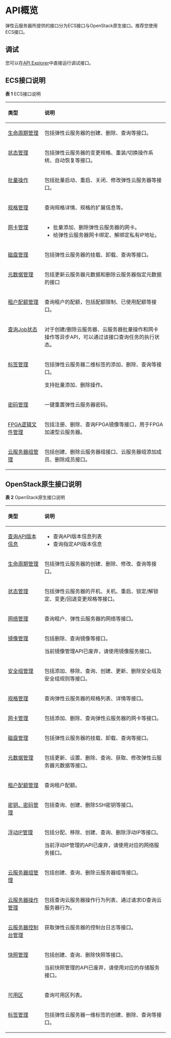 # API概览<a name="ecs_01_0008"></a>

弹性云服务器所提供的接口分为ECS接口与OpenStack原生接口。推荐您使用ECS接口。

## 调试<a name="section926243314015"></a>

您可以在[API Explorer](https://apiexplorer.developer.huaweicloud.com/apiexplorer/doc?product=ECS)中直接运行调试接口。

## ECS接口说明<a name="section13231524145513"></a>

**表 1**  ECS接口说明

<a name="zh-cn_topic_0121588224_table5876102613294"></a>
<table><thead align="left"><tr id="zh-cn_topic_0121588224_row3878122616298"><th class="cellrowborder" valign="top" width="22.85%" id="mcps1.2.3.1.1"><p id="zh-cn_topic_0121588224_p68781126182914"><a name="zh-cn_topic_0121588224_p68781126182914"></a><a name="zh-cn_topic_0121588224_p68781126182914"></a><strong id="zh-cn_topic_0121588224_b125201844173712"><a name="zh-cn_topic_0121588224_b125201844173712"></a><a name="zh-cn_topic_0121588224_b125201844173712"></a>类型</strong></p>
</th>
<th class="cellrowborder" valign="top" width="77.14999999999999%" id="mcps1.2.3.1.2"><p id="zh-cn_topic_0121588224_p158781726112914"><a name="zh-cn_topic_0121588224_p158781726112914"></a><a name="zh-cn_topic_0121588224_p158781726112914"></a><strong id="zh-cn_topic_0121588224_b15203449370"><a name="zh-cn_topic_0121588224_b15203449370"></a><a name="zh-cn_topic_0121588224_b15203449370"></a>说明</strong></p>
</th>
</tr>
</thead>
<tbody><tr id="zh-cn_topic_0121588224_row148781026122919"><td class="cellrowborder" valign="top" width="22.85%" headers="mcps1.2.3.1.1 "><p id="p73459108266"><a name="p73459108266"></a><a name="p73459108266"></a><a href="生命周期管理.md">生命周期管理</a></p>
</td>
<td class="cellrowborder" valign="top" width="77.14999999999999%" headers="mcps1.2.3.1.2 "><p id="p73450100260"><a name="p73450100260"></a><a name="p73450100260"></a>包括<span id="text1956954714410"><a name="text1956954714410"></a><a name="text1956954714410"></a>弹性云服务器</span>的创建、删除、查询等接口。</p>
</td>
</tr>
<tr id="zh-cn_topic_0121588224_row1987820263297"><td class="cellrowborder" valign="top" width="22.85%" headers="mcps1.2.3.1.1 "><p id="p73459108269"><a name="p73459108269"></a><a name="p73459108269"></a><a href="状态管理.md">状态管理</a></p>
</td>
<td class="cellrowborder" valign="top" width="77.14999999999999%" headers="mcps1.2.3.1.2 "><p id="p1345191072617"><a name="p1345191072617"></a><a name="p1345191072617"></a>包括<span id="text73961648134112"><a name="text73961648134112"></a><a name="text73961648134112"></a>弹性云服务器</span>的变更规格、重装/切换操作系统、自动恢复等接口。</p>
</td>
</tr>
<tr id="row11930129135114"><td class="cellrowborder" valign="top" width="22.85%" headers="mcps1.2.3.1.1 "><p id="p1610133715115"><a name="p1610133715115"></a><a name="p1610133715115"></a><a href="批量操作.md">批量操作</a></p>
</td>
<td class="cellrowborder" valign="top" width="77.14999999999999%" headers="mcps1.2.3.1.2 "><p id="p99313295516"><a name="p99313295516"></a><a name="p99313295516"></a>包括批量启动、重启、关闭、修改<span id="text143618497414"><a name="text143618497414"></a><a name="text143618497414"></a>弹性云服务器</span>等接口。</p>
</td>
</tr>
<tr id="zh-cn_topic_0121588224_row87746166614"><td class="cellrowborder" valign="top" width="22.85%" headers="mcps1.2.3.1.1 "><p id="p234531013261"><a name="p234531013261"></a><a name="p234531013261"></a><a href="规格管理.md">规格管理</a></p>
</td>
<td class="cellrowborder" valign="top" width="77.14999999999999%" headers="mcps1.2.3.1.2 "><p id="p63451010192612"><a name="p63451010192612"></a><a name="p63451010192612"></a>查询规格详情、规格的扩展信息等。</p>
</td>
</tr>
<tr id="zh-cn_topic_0121588224_row816313459617"><td class="cellrowborder" valign="top" width="22.85%" headers="mcps1.2.3.1.1 "><p id="p1234511014266"><a name="p1234511014266"></a><a name="p1234511014266"></a><a href="网卡管理.md">网卡管理</a></p>
</td>
<td class="cellrowborder" valign="top" width="77.14999999999999%" headers="mcps1.2.3.1.2 "><a name="ul122955216386"></a><a name="ul122955216386"></a><ul id="ul122955216386"><li>批量添加、删除<span id="text411665015417"><a name="text411665015417"></a><a name="text411665015417"></a>弹性云服务器</span>的网卡。</li><li>给<span id="text1775385094119"><a name="text1775385094119"></a><a name="text1775385094119"></a>弹性云服务器</span>网卡绑定、解绑定私有IP地址。</li></ul>
</td>
</tr>
<tr id="zh-cn_topic_0121588224_row132213492619"><td class="cellrowborder" valign="top" width="22.85%" headers="mcps1.2.3.1.1 "><p id="p7345510142613"><a name="p7345510142613"></a><a name="p7345510142613"></a><a href="磁盘管理.md">磁盘管理</a></p>
</td>
<td class="cellrowborder" valign="top" width="77.14999999999999%" headers="mcps1.2.3.1.2 "><p id="p1034591012264"><a name="p1034591012264"></a><a name="p1034591012264"></a>包括<span id="text83866510410"><a name="text83866510410"></a><a name="text83866510410"></a>弹性云服务器</span>的挂载、卸载、查询等接口。</p>
</td>
</tr>
<tr id="row15872192519537"><td class="cellrowborder" valign="top" width="22.85%" headers="mcps1.2.3.1.1 "><p id="p487212257537"><a name="p487212257537"></a><a name="p487212257537"></a><a href="元数据管理.md">元数据管理</a></p>
</td>
<td class="cellrowborder" valign="top" width="77.14999999999999%" headers="mcps1.2.3.1.2 "><p id="p9872102513534"><a name="p9872102513534"></a><a name="p9872102513534"></a>包括更新云服务器元数据和删除云服务器指定元数据的接口</p>
</td>
</tr>
<tr id="row13156184812615"><td class="cellrowborder" valign="top" width="22.85%" headers="mcps1.2.3.1.1 "><p id="p1815684813264"><a name="p1815684813264"></a><a name="p1815684813264"></a><a href="租户配额管理.md">租户配额管理</a></p>
</td>
<td class="cellrowborder" valign="top" width="77.14999999999999%" headers="mcps1.2.3.1.2 "><p id="p715619482260"><a name="p715619482260"></a><a name="p715619482260"></a>查询租户的配额，包括配额限制、已使用配额等接口。</p>
</td>
</tr>
<tr id="row81561948102618"><td class="cellrowborder" valign="top" width="22.85%" headers="mcps1.2.3.1.1 "><p id="p71569488265"><a name="p71569488265"></a><a name="p71569488265"></a><a href="查询Job状态.md">查询Job状态</a></p>
</td>
<td class="cellrowborder" valign="top" width="77.14999999999999%" headers="mcps1.2.3.1.2 "><p id="p58914097194855"><a name="p58914097194855"></a><a name="p58914097194855"></a>对于创建/删除<span id="text681331175218"><a name="text681331175218"></a><a name="text681331175218"></a>云服务器</span>、<span id="text18080362528"><a name="text18080362528"></a><a name="text18080362528"></a>云服务器</span>批量操作和网卡操作等异步API，可以通过该接口查询任务的执行状态。</p>
</td>
</tr>
<tr id="row4156748122612"><td class="cellrowborder" valign="top" width="22.85%" headers="mcps1.2.3.1.1 "><p id="p18156114814269"><a name="p18156114814269"></a><a name="p18156114814269"></a><a href="标签管理.md">标签管理</a></p>
</td>
<td class="cellrowborder" valign="top" width="77.14999999999999%" headers="mcps1.2.3.1.2 "><p id="p15156148192614"><a name="p15156148192614"></a><a name="p15156148192614"></a>包括<span id="text933185204110"><a name="text933185204110"></a><a name="text933185204110"></a>弹性云服务器</span>二维标签的添加、删除、查询等接口。</p>
<p id="p917211491664"><a name="p917211491664"></a><a name="p917211491664"></a>支持批量添加、删除操作。</p>
</td>
</tr>
<tr id="row12159219517"><td class="cellrowborder" valign="top" width="22.85%" headers="mcps1.2.3.1.1 "><p id="p91595116519"><a name="p91595116519"></a><a name="p91595116519"></a><a href="密码管理.md">密码管理</a></p>
</td>
<td class="cellrowborder" valign="top" width="77.14999999999999%" headers="mcps1.2.3.1.2 "><p id="p19159811456"><a name="p19159811456"></a><a name="p19159811456"></a>一键重置<span id="text15593252174111"><a name="text15593252174111"></a><a name="text15593252174111"></a>弹性云服务器</span>密码。</p>
</td>
</tr>
<tr id="row1515624817263"><td class="cellrowborder" valign="top" width="22.85%" headers="mcps1.2.3.1.1 "><p id="p1315604822616"><a name="p1315604822616"></a><a name="p1315604822616"></a><a href="FPGA逻辑文件管理.md">FPGA逻辑文件管理</a></p>
</td>
<td class="cellrowborder" valign="top" width="77.14999999999999%" headers="mcps1.2.3.1.2 "><p id="p915634822615"><a name="p915634822615"></a><a name="p915634822615"></a>包括注册、删除、查询FPGA镜像等接口，用于FPGA加速型云服务器。</p>
</td>
</tr>
<tr id="row11627123915553"><td class="cellrowborder" valign="top" width="22.85%" headers="mcps1.2.3.1.1 "><p id="p763013394557"><a name="p763013394557"></a><a name="p763013394557"></a><a href="云服务器组管理.md">云服务器组管理</a></p>
</td>
<td class="cellrowborder" valign="top" width="77.14999999999999%" headers="mcps1.2.3.1.2 "><p id="p663063925517"><a name="p663063925517"></a><a name="p663063925517"></a>包括创建、删除<span id="text1260734611527"><a name="text1260734611527"></a><a name="text1260734611527"></a>云服务器</span>组接口、<span id="text98267500524"><a name="text98267500524"></a><a name="text98267500524"></a>云服务器</span>组添加成员、删除成员接口。</p>
</td>
</tr>
</tbody>
</table>

## OpenStack原生接口说明<a name="section117511017125616"></a>

**表 2**  OpenStack原生接口说明

<a name="table15502236145613"></a>
<table><thead align="left"><tr id="row205021536185618"><th class="cellrowborder" valign="top" width="22.84%" id="mcps1.2.3.1.1"><p id="p7502193611568"><a name="p7502193611568"></a><a name="p7502193611568"></a><strong id="b650216363566"><a name="b650216363566"></a><a name="b650216363566"></a>类型</strong></p>
</th>
<th class="cellrowborder" valign="top" width="77.16%" id="mcps1.2.3.1.2"><p id="p1450273610563"><a name="p1450273610563"></a><a name="p1450273610563"></a><strong id="b195029369567"><a name="b195029369567"></a><a name="b195029369567"></a>说明</strong></p>
</th>
</tr>
</thead>
<tbody><tr id="row5503536205610"><td class="cellrowborder" valign="top" width="22.84%" headers="mcps1.2.3.1.1 "><p id="p155039364561"><a name="p155039364561"></a><a name="p155039364561"></a><a href="查询API版本信息.md">查询API版本信息</a></p>
</td>
<td class="cellrowborder" valign="top" width="77.16%" headers="mcps1.2.3.1.2 "><a name="ul1050314364565"></a><a name="ul1050314364565"></a><ul id="ul1050314364565"><li>查询API版本信息列表</li><li>查询指定API版本信息</li></ul>
</td>
</tr>
<tr id="row750319364568"><td class="cellrowborder" valign="top" width="22.84%" headers="mcps1.2.3.1.1 "><p id="p9503183612561"><a name="p9503183612561"></a><a name="p9503183612561"></a><a href="生命周期管理（OpenStack原生）.md">生命周期管理</a></p>
</td>
<td class="cellrowborder" valign="top" width="77.16%" headers="mcps1.2.3.1.2 "><p id="p8503173613562"><a name="p8503173613562"></a><a name="p8503173613562"></a>包括<span id="text11701753194111"><a name="text11701753194111"></a><a name="text11701753194111"></a>弹性云服务器</span>的创建、删除、修改、查询等接口。</p>
</td>
</tr>
<tr id="row850317367568"><td class="cellrowborder" valign="top" width="22.84%" headers="mcps1.2.3.1.1 "><p id="p1650315362568"><a name="p1650315362568"></a><a name="p1650315362568"></a><a href="状态管理（OpenStack原生）.md">状态管理</a></p>
</td>
<td class="cellrowborder" valign="top" width="77.16%" headers="mcps1.2.3.1.2 "><p id="p17503236105619"><a name="p17503236105619"></a><a name="p17503236105619"></a>包括<span id="text1171318533413"><a name="text1171318533413"></a><a name="text1171318533413"></a>弹性云服务器</span>的开机、关机、重启、锁定/解锁定、变更/回退变更规格等接口。</p>
</td>
</tr>
<tr id="row950383619562"><td class="cellrowborder" valign="top" width="22.84%" headers="mcps1.2.3.1.1 "><p id="p15504173616565"><a name="p15504173616565"></a><a name="p15504173616565"></a><a href="网络管理.md">网络管理</a></p>
</td>
<td class="cellrowborder" valign="top" width="77.16%" headers="mcps1.2.3.1.2 "><p id="p1750414363569"><a name="p1750414363569"></a><a name="p1750414363569"></a>查询租户、<span id="text17297205413418"><a name="text17297205413418"></a><a name="text17297205413418"></a>弹性云服务器</span>的网络等接口。</p>
</td>
</tr>
<tr id="row8504153645612"><td class="cellrowborder" valign="top" width="22.84%" headers="mcps1.2.3.1.1 "><p id="p3504153615562"><a name="p3504153615562"></a><a name="p3504153615562"></a><a href="镜像管理（OpenStack-Nova-API）.md">镜像管理</a></p>
</td>
<td class="cellrowborder" valign="top" width="77.16%" headers="mcps1.2.3.1.2 "><p id="p3504336195617"><a name="p3504336195617"></a><a name="p3504336195617"></a>包括删除、查询镜像等接口。</p>
<p id="p1756413495813"><a name="p1756413495813"></a><a name="p1756413495813"></a>当前镜像管理API已废弃，请使用镜像服务接口。</p>
</td>
</tr>
<tr id="row950493618566"><td class="cellrowborder" valign="top" width="22.84%" headers="mcps1.2.3.1.1 "><p id="p3504836165612"><a name="p3504836165612"></a><a name="p3504836165612"></a><a href="安全组管理.md">安全组管理</a></p>
</td>
<td class="cellrowborder" valign="top" width="77.16%" headers="mcps1.2.3.1.2 "><p id="p185041736185614"><a name="p185041736185614"></a><a name="p185041736185614"></a>包括添加、移除、查询、创建、更新、删除安全组及安全组规则等接口。</p>
</td>
</tr>
<tr id="row13504103645616"><td class="cellrowborder" valign="top" width="22.84%" headers="mcps1.2.3.1.1 "><p id="p15041236145617"><a name="p15041236145617"></a><a name="p15041236145617"></a><a href="规格管理（OpenStack原生）.md">规格管理</a></p>
</td>
<td class="cellrowborder" valign="top" width="77.16%" headers="mcps1.2.3.1.2 "><p id="p6504173617564"><a name="p6504173617564"></a><a name="p6504173617564"></a>查询<span id="text1899375417415"><a name="text1899375417415"></a><a name="text1899375417415"></a>弹性云服务器</span>的规格列表、详情等接口。</p>
</td>
</tr>
<tr id="row25041836195615"><td class="cellrowborder" valign="top" width="22.84%" headers="mcps1.2.3.1.1 "><p id="p3504183620564"><a name="p3504183620564"></a><a name="p3504183620564"></a><a href="网卡管理（OpenStack原生）.md">网卡管理</a></p>
</td>
<td class="cellrowborder" valign="top" width="77.16%" headers="mcps1.2.3.1.2 "><p id="p450516362569"><a name="p450516362569"></a><a name="p450516362569"></a>包括添加、删除、查询<span id="text95697558415"><a name="text95697558415"></a><a name="text95697558415"></a>弹性云服务器</span>的网卡等接口。</p>
</td>
</tr>
<tr id="row20505123675616"><td class="cellrowborder" valign="top" width="22.84%" headers="mcps1.2.3.1.1 "><p id="p450503610566"><a name="p450503610566"></a><a name="p450503610566"></a><a href="磁盘管理（OpenStack原生）.md">磁盘管理</a></p>
</td>
<td class="cellrowborder" valign="top" width="77.16%" headers="mcps1.2.3.1.2 "><p id="p250516366566"><a name="p250516366566"></a><a name="p250516366566"></a>包括<span id="text17129656144118"><a name="text17129656144118"></a><a name="text17129656144118"></a>弹性云服务器</span>的挂载、卸载、查询等接口。</p>
</td>
</tr>
<tr id="row650543635614"><td class="cellrowborder" valign="top" width="22.84%" headers="mcps1.2.3.1.1 "><p id="p1950553620566"><a name="p1950553620566"></a><a name="p1950553620566"></a><a href="元数据管理（OpenStack原生）.md">元数据管理</a></p>
</td>
<td class="cellrowborder" valign="top" width="77.16%" headers="mcps1.2.3.1.2 "><p id="p250523615620"><a name="p250523615620"></a><a name="p250523615620"></a>包括更新、设置、删除、查询、获取、修改<span id="text19689135618414"><a name="text19689135618414"></a><a name="text19689135618414"></a>弹性云服务器</span>元数据等接口。</p>
</td>
</tr>
<tr id="row250515369566"><td class="cellrowborder" valign="top" width="22.84%" headers="mcps1.2.3.1.1 "><p id="p1050513610567"><a name="p1050513610567"></a><a name="p1050513610567"></a><a href="租户配额管理（OpenStack原生）.md">租户配额管理</a></p>
</td>
<td class="cellrowborder" valign="top" width="77.16%" headers="mcps1.2.3.1.2 "><p id="p17505536185615"><a name="p17505536185615"></a><a name="p17505536185615"></a>查询租户配额。</p>
</td>
</tr>
<tr id="row19505113619562"><td class="cellrowborder" valign="top" width="22.84%" headers="mcps1.2.3.1.1 "><p id="p205059367565"><a name="p205059367565"></a><a name="p205059367565"></a><a href="密钥-密码管理.md">密钥、密码管理</a></p>
</td>
<td class="cellrowborder" valign="top" width="77.16%" headers="mcps1.2.3.1.2 "><p id="p6505336125614"><a name="p6505336125614"></a><a name="p6505336125614"></a>包括查询、创建、删除SSH密钥等接口。</p>
</td>
</tr>
<tr id="row13505183675612"><td class="cellrowborder" valign="top" width="22.84%" headers="mcps1.2.3.1.1 "><p id="p145051036145619"><a name="p145051036145619"></a><a name="p145051036145619"></a><a href="浮动IP管理（OpenStack-Nova-API）.md">浮动IP管理</a></p>
</td>
<td class="cellrowborder" valign="top" width="77.16%" headers="mcps1.2.3.1.2 "><p id="p05051436145616"><a name="p05051436145616"></a><a name="p05051436145616"></a>包括分配、移除、创建、查询、删除浮动IP等接口。</p>
<p id="p947643110593"><a name="p947643110593"></a><a name="p947643110593"></a>当前浮动IP管理的API已废弃，请使用对应的网络服务接口。</p>
</td>
</tr>
<tr id="row155052036195616"><td class="cellrowborder" valign="top" width="22.84%" headers="mcps1.2.3.1.1 "><p id="p450513620563"><a name="p450513620563"></a><a name="p450513620563"></a><a href="云服务器组管理（OpenStack原生）.md">云服务器组管理</a></p>
</td>
<td class="cellrowborder" valign="top" width="77.16%" headers="mcps1.2.3.1.2 "><p id="p350553655614"><a name="p350553655614"></a><a name="p350553655614"></a>包括创建、查询、删除<span id="text567376155317"><a name="text567376155317"></a><a name="text567376155317"></a>云服务器</span>组等接口。</p>
</td>
</tr>
<tr id="row7123632195817"><td class="cellrowborder" valign="top" width="22.84%" headers="mcps1.2.3.1.1 "><p id="p1212333295810"><a name="p1212333295810"></a><a name="p1212333295810"></a><a href="云服务器组管理（OpenStack原生）-0.md">云服务器操作管理</a></p>
</td>
<td class="cellrowborder" valign="top" width="77.16%" headers="mcps1.2.3.1.2 "><p id="p10123532135813"><a name="p10123532135813"></a><a name="p10123532135813"></a>包括查询云服务器操作行为列表、通过请求ID查询<span id="text18496181245316"><a name="text18496181245316"></a><a name="text18496181245316"></a>云服务器</span>行为。</p>
</td>
</tr>
<tr id="row5715132815588"><td class="cellrowborder" valign="top" width="22.84%" headers="mcps1.2.3.1.1 "><p id="p97159288586"><a name="p97159288586"></a><a name="p97159288586"></a><a href="云服务器控制台管理.md">云服务器控制台管理</a></p>
</td>
<td class="cellrowborder" valign="top" width="77.16%" headers="mcps1.2.3.1.2 "><p id="p871522895818"><a name="p871522895818"></a><a name="p871522895818"></a>获取<span id="text11337155794113"><a name="text11337155794113"></a><a name="text11337155794113"></a>弹性云服务器</span>的控制台日志等接口。</p>
</td>
</tr>
<tr id="row1350512368568"><td class="cellrowborder" valign="top" width="22.84%" headers="mcps1.2.3.1.1 "><p id="p55053362567"><a name="p55053362567"></a><a name="p55053362567"></a><a href="快照管理（OpenStack-Nova-API）.md">快照管理</a></p>
</td>
<td class="cellrowborder" valign="top" width="77.16%" headers="mcps1.2.3.1.2 "><p id="p85051836205620"><a name="p85051836205620"></a><a name="p85051836205620"></a>包括创建、查询、删除快照等接口。</p>
<p id="p17286328128"><a name="p17286328128"></a><a name="p17286328128"></a>当前快照管理的API已废弃，请使用对应的存储服务接口。</p>
</td>
</tr>
<tr id="row20505173613560"><td class="cellrowborder" valign="top" width="22.84%" headers="mcps1.2.3.1.1 "><p id="p3505143611561"><a name="p3505143611561"></a><a name="p3505143611561"></a><a href="可用区.md">可用区</a></p>
</td>
<td class="cellrowborder" valign="top" width="77.16%" headers="mcps1.2.3.1.2 "><p id="p9505183611565"><a name="p9505183611565"></a><a name="p9505183611565"></a>查询可用区列表。</p>
</td>
</tr>
<tr id="row050573695613"><td class="cellrowborder" valign="top" width="22.84%" headers="mcps1.2.3.1.1 "><p id="p4505103635617"><a name="p4505103635617"></a><a name="p4505103635617"></a><a href="标签管理（OpenStack原生）.md">标签管理</a></p>
</td>
<td class="cellrowborder" valign="top" width="77.16%" headers="mcps1.2.3.1.2 "><p id="p8505193645614"><a name="p8505193645614"></a><a name="p8505193645614"></a>包括<span id="text865105815416"><a name="text865105815416"></a><a name="text865105815416"></a>弹性云服务器</span>一维标签的创建、删除、查询等接口。</p>
</td>
</tr>
</tbody>
</table>

